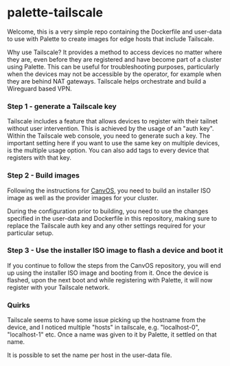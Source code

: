 # palette-tailscale
 
Welcome, this is a very simple repo containing the Dockerfile and user-data to use with Palette to create images for edge hosts that include Tailscale.

Why use Tailscale? It provides a method to access devices no matter where they are, even before they are registered and have become part of a cluster using Palette. This can be useful for troubleshooting purposes, particularly when the devices may not be accessible by the operator, for example when they are behind NAT gateways. Tailscale helps orchestrate and build a Wireguard based VPN.

### Step 1 - generate a Tailscale key

Tailscale includes a feature that allows devices to register with their tailnet without user intervention. This is achieved by the usage of an "auth key". Within the Tailscale web console, you need to generate such a key. The important setting here if you want to use the same key on multiple devices, is the multiple usage option. You can also add tags to every device that registers with that key.

### Step 2 - Build images

Following the instructions for [CanvOS](https://github.com/spectrocloud/CanvOS), you need to build an installer ISO image as well as the provider images for your cluster.

During the configuration prior to building, you need to use the changes specified in the user-data and Dockerfile in this repository, making sure to replace the Tailscale auth key and any other settings required for your particular setup.

### Step 3 - Use the installer ISO image to flash a device and boot it

If you continue to follow the steps from the CanvOS repository, you will end up using the installer ISO image and booting from it. Once the device is flashed, upon the next boot and while registering with Palette, it will now register with your Tailscale network.

### Quirks

Tailscale seems to have some issue picking up the hostname from the device, and I noticed multiple "hosts" in tailscale, e.g. "localhost-0", "localhost-1" etc. Once a name was given to it by Palette, it settled on that name. 

It is possible to set the name per host in the user-data file.
